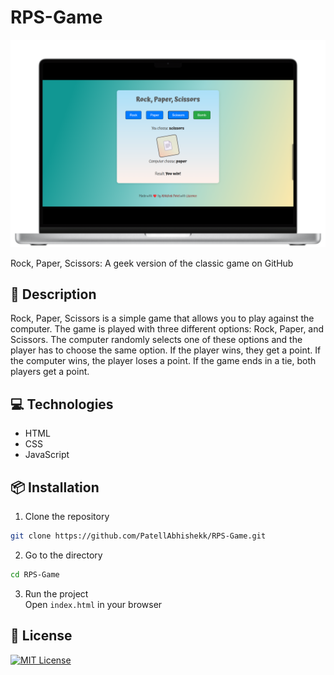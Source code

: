 # RPS-Game

![mockup](mockup.png)

Rock, Paper, Scissors: A geek version of the classic game on GitHub

## 📝 Description

Rock, Paper, Scissors is a simple game that allows you to play against the computer. The game is played with three different options: Rock, Paper, and Scissors. The computer randomly selects one of these options and the player has to choose the same option. If the player wins, they get a point. If the computer wins, the player loses a point. If the game ends in a tie, both players get a point.

## 💻 Technologies

- HTML
- CSS
- JavaScript

## 📦 Installation

1. Clone the repository

```bash
git clone https://github.com/PatellAbhishekk/RPS-Game.git
```

2. Go to the directory

```bash
cd RPS-Game
```

3. Run the project  
   Open `index.html` in your browser

## 📄 License

[![MIT License](https://img.shields.io/badge/License-MIT-green.svg)](https://raw.githubusercontent.com/PatellAbhishekk/RPS-Game/refs/heads/main/LICENSE)
